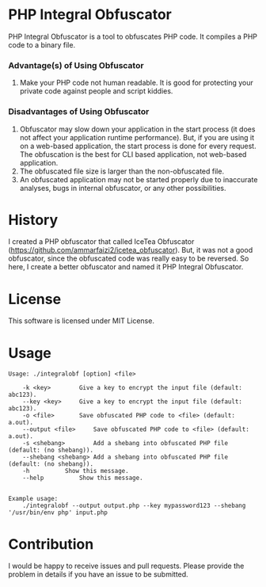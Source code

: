 
# PHP Integral Obfuscator
PHP Integral Obfuscator is a tool to obfuscates PHP code. It compiles a PHP code to a binary file.

### Advantage(s) of Using Obfuscator
1. Make your PHP code not human readable. It is good for protecting your private code against people and script kiddies.

### Disadvantages of Using Obfuscator
1. Obfuscator may slow down your application in the start process (it does not affect your application runtime performance). But, if you are using it on a web-based application, the start process is done for every request. The obfuscation is the best for CLI based application, not web-based application.
2. The obfuscated file size is larger than the non-obfuscated file.
3. An obfuscated application may not be started properly due to inaccurate analyses, bugs in internal obfuscator, or any other possibilities.

# History
I created a PHP obfuscator that called IceTea Obfuscator (https://github.com/ammarfaizi2/icetea_obfuscator). But, it was not a good obfuscator, since the obfuscated code was really easy to be reversed. So here, I create a better obfuscator and named it PHP Integral Obfuscator.

# License
This software is licensed under MIT License.

# Usage
```
Usage: ./integralobf [option] <file>

	-k <key>		Give a key to encrypt the input file (default: abc123).
	--key <key>		Give a key to encrypt the input file (default: abc123).
	-o <file>		Save obfuscated PHP code to <file> (default: a.out).
	--output <file>		Save obfuscated PHP code to <file> (default: a.out).
	-s <shebang>		Add a shebang into obfuscated PHP file (default: (no shebang)).
	--shebang <shebang>	Add a shebang into obfuscated PHP file (default: (no shebang)).
	-h			Show this message.
	--help			Show this message.


Example usage:
	./integralobf --output output.php --key mypassword123 --shebang '/usr/bin/env php' input.php
```

# Contribution
I would be happy to receive issues and pull requests. Please provide the problem in details if you have an issue to be submitted.
